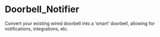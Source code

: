 # Doorbell_Notifier
Convert your existing wired doorbell into a ‘smart’ doorbell, allowing for notifications, integrations, etc.
